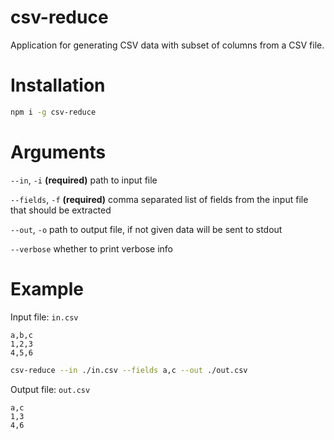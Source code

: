 # csv-reduce

Application for generating CSV data with subset of columns from a CSV file.

# Installation

```sh
npm i -g csv-reduce
```

# Arguments

`--in`, `-i` __(required)__ path to input file

`--fields`, `-f` __(required)__ comma separated list of fields from the input
file that should be extracted

`--out`, `-o` path to output file, if not given data will be sent to stdout

`--verbose` whether to print verbose info

# Example

Input file: `in.csv`
```csv
a,b,c
1,2,3
4,5,6
```

```sh
csv-reduce --in ./in.csv --fields a,c --out ./out.csv
```

Output file: `out.csv`
```csv
a,c
1,3
4,6
```
